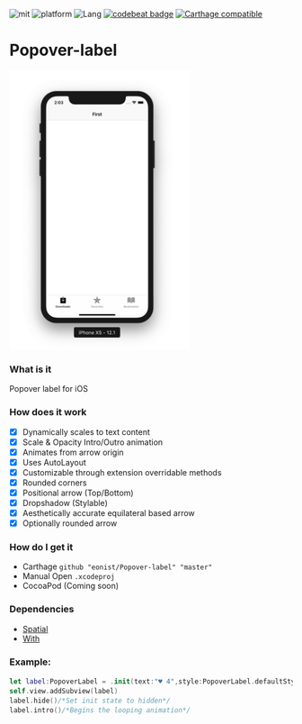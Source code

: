 ![mit](https://img.shields.io/badge/License-MIT-brightgreen.svg) ![platform](https://img.shields.io/badge/Platform-iOS-blue.svg) ![Lang](https://img.shields.io/badge/Language-Swift%204.2-orange.svg)
[![codebeat badge](https://codebeat.co/badges/253637d5-bb38-4755-8f65-0ae69e9211e1)](https://codebeat.co/projects/github-com-eonist-popover-label-master)
[![Carthage compatible](https://img.shields.io/badge/Carthage-compatible-4BC51D.svg?style=flat)](https://github.com/Carthage/Carthage)

# Popover-label

<img width="320" alt="img" src="https://github.com/stylekit/img/blob/master/popover-label-2.gif?raw=true">

### What is it
Popover label for iOS

### How does it work
- [x] Dynamically scales to text content
- [x] Scale & Opacity Intro/Outro animation
- [x] Animates from arrow origin
- [x] Uses AutoLayout
- [x] Customizable through extension overridable methods
- [x] Rounded corners
- [x] Positional arrow (Top/Bottom)
- [x] Dropshadow (Stylable)
- [x] Aesthetically accurate equilateral based arrow
- [x] Optionally rounded arrow

### How do I get it
- Carthage `github "eonist/Popover-label" "master"`
- Manual Open `.xcodeproj`
- CocoaPod (Coming soon)

### Dependencies
- [Spatial](https://github.com/eonist/Spatial)
- [With](https://github.com/eonist/With)

### Example:
```swift
let label:PopoverLabel = .init(text:"♥ 4",style:PopoverLabel.defaultStyle,alignment:.bottom)
self.view.addSubview(label)
label.hide()/*Set init state to hidden*/
label.intro()/*Begins the looping animation*/
```
